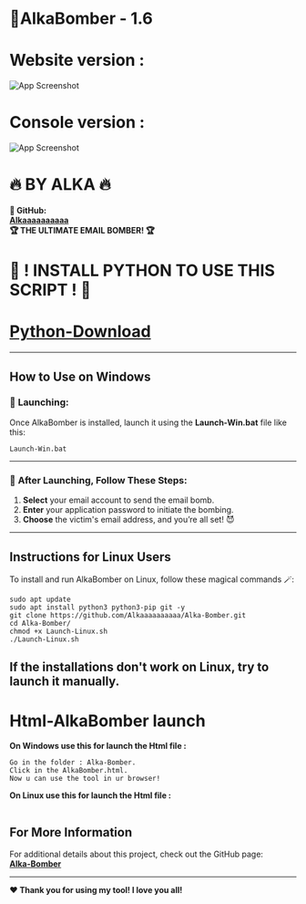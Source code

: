 # **👾AlkaBomber - 1.6**
# **Website version :**
![App Screenshot](https://cdn.discordapp.com/attachments/1279507529977692221/1290635394332758038/Bomber.png?ex=66fd2d60&is=66fbdbe0&hm=1e005c096cf1f13af65b8774d80bffbc316a7145b79eec30bc6437d7e3c4a234&)
# **Console version :**
![App Screenshot](https://cdn.discordapp.com/attachments/1279507529977692221/1290336629671854161/AlkaBomber.jpg?ex=66fc1721&is=66fac5a1&hm=d604daa30c70161812daa17f7255e873329a12329f8b79db753494315a49d53c&)

# **🔥 BY ALKA 🔥**

**👾 GitHub:**  
**[Alkaaaaaaaaaa](https://github.com/Alkaaaaaaaaaa)**  
**🏆 THE ULTIMATE EMAIL BOMBER! 🏆**

# **🔧 ! INSTALL PYTHON TO USE THIS SCRIPT ! 🔧**
# **[Python-Download](https://www.python.org/downloads/)**
---

## **How to Use on Windows**

### 🚀 **Launching:**  
Once AlkaBomber is installed, launch it using the **Launch-Win.bat** file like this: 

```
Launch-Win.bat
```

---

### 📩 **After Launching, Follow These Steps:**

1. **Select** your email account to send the email bomb.
2. **Enter** your application password to initiate the bombing.
3. **Choose** the victim's email address, and you’re all set! 😈

---

## **Instructions for Linux Users**

To install and run AlkaBomber on Linux, follow these magical commands 🪄:

```
sudo apt update
sudo apt install python3 python3-pip git -y
git clone https://github.com/Alkaaaaaaaaaa/Alka-Bomber.git
cd Alka-Bomber/
chmod +x Launch-Linux.sh
./Launch-Linux.sh
```
If the installations don't work on Linux,
try to launch it manually.
---

# **Html-AlkaBomber launch**

**On Windows use this for launch the Html file :**

```
Go in the folder : Alka-Bomber.
Click in the AlkaBomber.html.
Now u can use the tool in ur browser!
```

**On Linux use this for launch the Html file :**

```
```

## **For More Information**

For additional details about this project, check out the GitHub page:  
**[Alka-Bomber](https://github.com/Alkaaaaaaaaaa)**

---

**❤️ Thank you for using my tool! I love you all!**  
